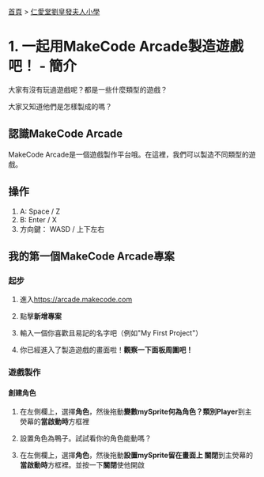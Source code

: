 [首頁] > [仁愛堂劉皇發夫人小學]

# 1. 一起用MakeCode Arcade製造遊戲吧！ - 簡介

大家有沒有玩過遊戲呢？都是一些什麼類型的遊戲？

大家又知道他們是怎樣製成的嗎？

## 認識MakeCode Arcade

MakeCode Arcade是一個遊戲製作平台哦。在這裡，我們可以製造不同類型的遊戲。

## 操作

1. A: Space / Z
2. B: Enter / X
3. 方向鍵： WASD / 上下左右

## 我的第一個MakeCode Arcade專案

### 起步

1. 進入<https://arcade.makecode.com>

2. 點擊**新增專案**

3. 輸入一個你喜歡且易記的名字吧（例如"My First Project"）

4. 你已經進入了製造遊戲的畫面啦！**觀察一下面板周圍吧！**

### 遊戲製作

#### 創建角色

1. 在左側欄上，選擇**角色**，然後拖動**變數mySprite何為角色？類別Player**到主熒幕的**當啟動時**方框裡

2. 設置角色為鴨子。試試看你的角色能動嗎？

3. 在左側欄上，選擇**角色**，然後拖動**設置mySprite留在畫面上 關閉**到主熒幕的**當啟動時**方框裡。並按一下**關閉**使他開啟

<!-- links -->
[首頁]: ../../../../../index.md
[仁愛堂劉皇發夫人小學]: ../../index.md

